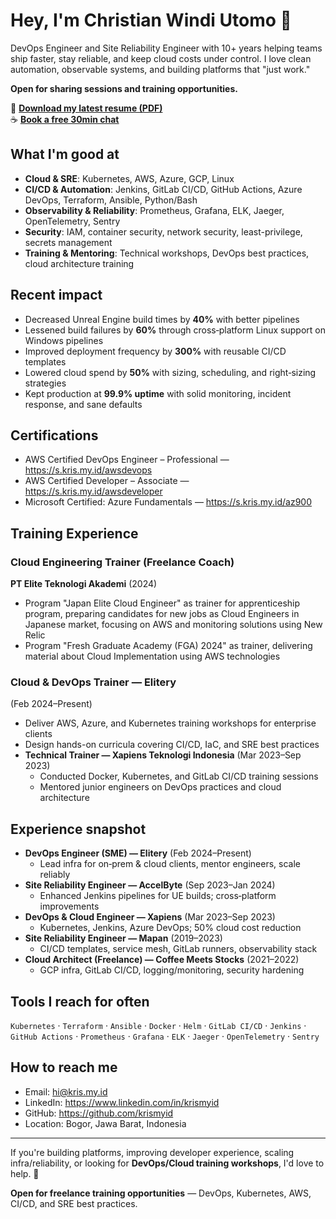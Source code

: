 # Hey, I'm Christian Windi Utomo 👋

DevOps Engineer and Site Reliability Engineer with 10+ years helping teams ship faster, stay reliable, and keep cloud costs under control. I love clean automation, observable systems, and building platforms that "just work." 

**Open for sharing sessions and training opportunities.**

📄 **[Download my latest resume (PDF)](https://github.com/krismyid/resume/releases/latest/download/resume.pdf)** <br />
☕ **<u>[Book a free 30min chat](https://calendly.com/krismyid/30min)</u>**

## What I'm good at
- **Cloud & SRE**: Kubernetes, AWS, Azure, GCP, Linux
- **CI/CD & Automation**: Jenkins, GitLab CI/CD, GitHub Actions, Azure DevOps, Terraform, Ansible, Python/Bash
- **Observability & Reliability**: Prometheus, Grafana, ELK, Jaeger, OpenTelemetry, Sentry
- **Security**: IAM, container security, network security, least-privilege, secrets management
- **Training & Mentoring**: Technical workshops, DevOps best practices, cloud architecture training

## Recent impact
- Decreased Unreal Engine build times by **40%** with better pipelines
- Lessened build failures by **60%** through cross‑platform Linux support on Windows pipelines
- Improved deployment frequency by **300%** with reusable CI/CD templates
- Lowered cloud spend by **50%** with sizing, scheduling, and right‑sizing strategies
- Kept production at **99.9% uptime** with solid monitoring, incident response, and sane defaults

## Certifications
- AWS Certified DevOps Engineer – Professional — https://s.kris.my.id/awsdevops
- AWS Certified Developer – Associate — https://s.kris.my.id/awsdeveloper
- Microsoft Certified: Azure Fundamentals — https://s.kris.my.id/az900

## Training Experience

### Cloud Engineering Trainer (Freelance Coach)
**PT Elite Teknologi Akademi** (2024)
- Program "Japan Elite Cloud Engineer" as trainer for apprenticeship program, preparing candidates for new jobs as Cloud Engineers in Japanese market, focusing on AWS and monitoring solutions using New Relic
- Program "Fresh Graduate Academy (FGA) 2024" as trainer, delivering material about Cloud Implementation using AWS technologies

### Cloud & DevOps Trainer — Elitery
(Feb 2024–Present)
  - Deliver AWS, Azure, and Kubernetes training workshops for enterprise clients
  - Design hands-on curricula covering CI/CD, IaC, and SRE best practices
- **Technical Trainer — Xapiens Teknologi Indonesia** (Mar 2023–Sep 2023)
  - Conducted Docker, Kubernetes, and GitLab CI/CD training sessions
  - Mentored junior engineers on DevOps practices and cloud architecture

## Experience snapshot
- **DevOps Engineer (SME) — Elitery** (Feb 2024–Present)
  - Lead infra for on‑prem & cloud clients, mentor engineers, scale reliably
- **Site Reliability Engineer — AccelByte** (Sep 2023–Jan 2024)
  - Enhanced Jenkins pipelines for UE builds; cross‑platform improvements
- **DevOps & Cloud Engineer — Xapiens** (Mar 2023–Sep 2023)
  - Kubernetes, Jenkins, Azure DevOps; 50% cloud cost reduction
- **Site Reliability Engineer — Mapan** (2019–2023)
  - CI/CD templates, service mesh, GitLab runners, observability stack
- **Cloud Architect (Freelance) — Coffee Meets Stocks** (2021–2022)
  - GCP infra, GitLab CI/CD, logging/monitoring, security hardening

## Tools I reach for often
`Kubernetes` · `Terraform` · `Ansible` · `Docker` · `Helm` · `GitLab CI/CD` · `Jenkins` · `GitHub Actions` · `Prometheus` · `Grafana` · `ELK` · `Jaeger` · `OpenTelemetry` · `Sentry`

## How to reach me
- Email: hi@kris.my.id
- LinkedIn: https://www.linkedin.com/in/krismyid
- GitHub: https://github.com/krismyid
- Location: Bogor, Jawa Barat, Indonesia

---
If you're building platforms, improving developer experience, scaling infra/reliability, or looking for **DevOps/Cloud training workshops**, I'd love to help. 🚀

**Open for freelance training opportunities** — DevOps, Kubernetes, AWS, CI/CD, and SRE best practices.